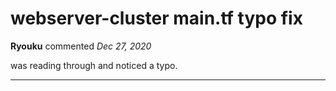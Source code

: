 # webserver-cluster main.tf typo fix

**Ryouku** commented *Dec 27, 2020*

was reading through and noticed a typo.
<br />
***


